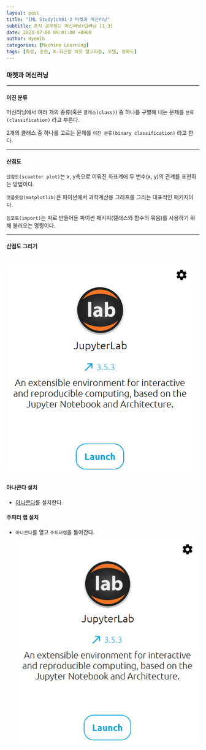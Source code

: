 ```yaml
---
layout: post
title: "[ML Study]ch01-3 마켓과 머신러닝"
subtitle: 혼자 공부하는 머신러닝+딥러닝 [1-3]
date: 2023-07-06 09:01:00 +0900
author: Hyemin
categories: [Machine Learning]
tags: [특성, 훈련, K-최근접 이웃 알고리즘, 모델, 정확도]
---
```


### 마켓과 머신러닝
------------------
#### 이진 분류
머신러닝에서 여러 개의 종류(혹은 `클래스(class)`) 중 하나를 구별해 내는 문제를 `분류(classification)` 라고 부른다.

2개의 클래스 중 하나를 고르는 문제를 `이진 분류(binary classification)` 라고 한다.

-------------------
#### 산점도
`산점도(scaatter plot)`는 x, y축으로 이뤄진 좌표계에 두 변수(x, y)의 관계를 표현하는 방법이다.

`맷플롯랍(matplotlib)`은 파이썬에서 과학계산용 그래프를 그리는 대표적인 패키지이다.

`임포트(import)`는 따로 만들어둔 파이썬 패키지(캘래스와 함수의 묶음)를 사용하기 위해 불러오는 명령이다.

-------------------    
#### 산점도 그리기

![JupyterLab](/assets/images/post/2023-07-02-%5B1-11-2%5D/01.png)
-------------------
#### 아나콘다 설치
- [아나콘다](https://www.anaconda.com/download)를 설치한다.

#### 주피터 랩 설치 
- `아나콘다`를 열고 `주피터랩`을 들어간다.
![JupyterLab](/assets/images/post/2023-07-02-%5B1-11-2%5D/01.png)